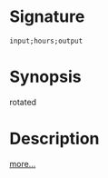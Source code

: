 # Signature
```vikid-signature
input;hours;output
```

# Synopsis
rotated

# Description

[more...](https://en.wikipedia.org/wiki/Rotation_(mathematics))